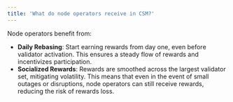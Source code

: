 ```yaml
---
title: 'What do node operators receive in CSM?'
---
```


Node operators benefit from:

- **Daily Rebasing**: Start earning rewards from day one, even before validator activation. This ensures a steady flow of rewards and incentivizes participation.
- **Socialized Rewards**: Rewards are smoothed across the largest validator set, mitigating volatility. This means that even in the event of small outages or disruptions, node operators can still receive rewards, reducing the risk of rewards loss.
